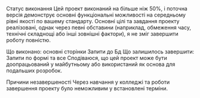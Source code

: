 Статус виконання
Цей проект виконаний на більше ніж 50%, і поточна версія демонструє основні функціональні можливості на середньому рівні якості по вашему стандарту. Основні цілі та завдання проекту реалізовані, однак через певні обставини (наприклад, обмеження часу, технічні складнощі або інші зовнішні фактори), я не зміг завершити роботу повністю.

Що виконано:
основні сторінки
Запити до Бд 
Що залишилось завершити:
Запити по формі та все
Сподіваюся, що цей проект може бути доопрацьований у майбутньому або використаний як основа для подальших розробок.

Причини незавершеності
Через навчання у колледжі та роботи завершення проекту було неможливим у встановлені терміни.
 
 

